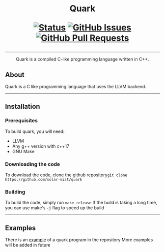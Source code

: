 <h1 align="center">
Quark

[![Status](https://img.shields.io/badge/status-active-success.svg)]() [![GitHub Issues](https://img.shields.io/github/issues/solar-mist/quark.svg)](https://github.com/solar-mist/quark/issues) [![GitHub Pull Requests](https://img.shields.io/github/issues-pr/solar-mist/quark.svg)](https://github.com/solar-mist/quark/pulls)
</h1>

---

<p align="center">
  Quark is a compiled C-like programming language written in C++.
</p>

## About
Quark is a C like programming language that uses the LLVM backend.

---

## Installation
### Prerequisites
To build quark, you will need:
* LLVM
* Any g++ version with c++17
* GNU Make
### Downloading the code
To download the code, clone the github repository`git clone https://github.com/solar-mist/quark`
### Building
To build the code, simply run `make release`
If the build is taking a long time, you can use make's `-j` flag to speed up the build

---

## Examples
There is an [example](example.qrk) of a quark program in the repository
More examples will be added in future